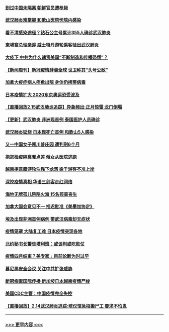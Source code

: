 #### [到过中国未隔离 朝鲜官员遭枪毙](../pages/prog202/a102778383.md?t=02161356) 
#### [武汉肺炎难掌握 和歌山医院忧院内感染](../pages/prog202/a102778376.md?t=02161356) 
#### [看不清感染途径？钻石公主号累计355人确诊武汉肺炎](../pages/prog202/a102778335.md?t=02161356) 
#### [柬埔寨总理亲迎 威士特丹游轮乘客验出武汉肺炎](../pages/prog202/a102777842.md?t=02161356) 
#### [大疫下 中共为什么谴责美国“不断制造和传播恐慌”？](../pages/prog202/a102778285.md?t=02161356) 
#### [【新闻周刊】新冠疫情肆虐全球 世卫称其“头号公敌”](../pages/prog202/a102778196.md?t=02161356) 
#### [加拿大疫症病人痊愈出院 身体仍携带病毒](../pages/prog202/a102778061.md?t=02161356) 
#### [日本疫情扩大 2020东京奥运恐受波及](../pages/prog202/a102778049.md?t=02161356) 
#### [【直播回放2.15武汉肺炎追踪】异象频出:正月惊雷 龙门倒塌](../pages/prog202/a102777974.md?t=02161356) 
#### [【更新】武汉肺炎 非洲现首例 泰国医护人员确诊](../pages/prog202/a102770740.md?t=02161356) 
#### [武汉肺炎延烧 日本现死亡首例 和歌山5人感染](../pages/prog202/a102777815.md?t=02161356) 
#### [又一中国女子闯川普庄园 遭判刑6个月](../pages/prog202/a102777673.md?t=02161356) 
#### [抱怨检疫隔离餐点差 俄女从医院逃跑](../pages/prog202/a102777667.md?t=02161356) 
#### [越南拒意籍游轮泊靠下龙湾 逾千游客不准上岸](../pages/prog202/a102777646.md?t=02161356) 
#### [深挖疫情真相 华语三剑客走红网络](../pages/prog202/a102777624.md?t=02161356) 
#### [海地无牌孤儿院陷火海 15名孩童丧生](../pages/prog202/a102777620.md?t=02161356) 
#### [加拿大国会意见不一 推迟批准《美墨加协定》](../pages/prog202/a102777575.md?t=02161356) 
#### [埃及出现非洲首例病例 带武汉病毒却无症状](../pages/prog202/a102777559.md?t=02161356) 
#### [疫情笼罩 大陆复工难 日本疫情突现各地](../pages/prog202/a102777455.md?t=02161356) 
#### [北约秘书长警告塔利班：或谈判或吃败仗](../pages/prog202/a102777442.md?t=02161356) 
#### [疫情四月结束？美专家﹕目前论断为时过早](../pages/prog202/a102777248.md?t=02161356) 
#### [慕尼黑安全会议 关注中共扩张威胁](../pages/prog202/a102777254.md?t=02161356) 
#### [新冠病毒国际传播 新加坡日本越南疫情严峻](../pages/prog202/a102777245.md?t=02161356) 
#### [美国CDC主管：中国疫情完全失控](../pages/prog202/a102777236.md?t=02161356) 
#### [【直播回放】2.14武汉肺炎追踪:殡仪馆急招搬尸工 要求不怕鬼](../pages/prog202/a102777141.md?t=02161356) 

----
#### [ >>> 更早内容 <<< ](../indexes/prog202-earlier.md)
